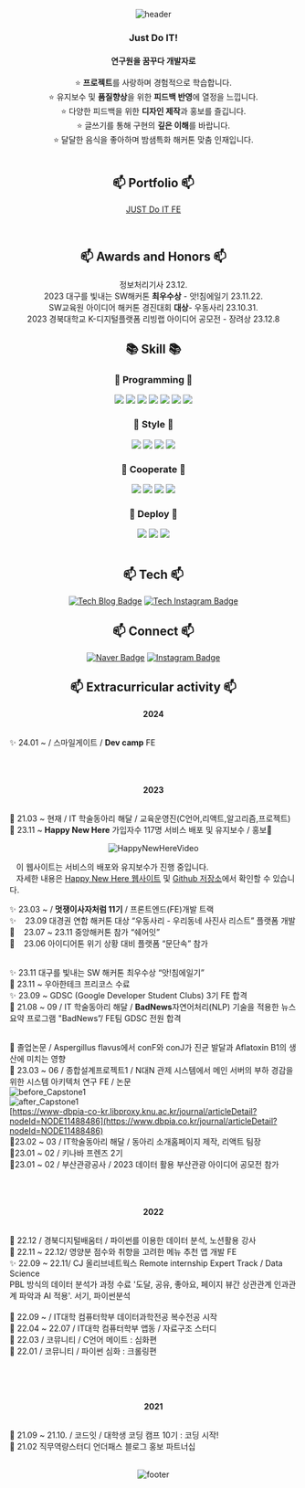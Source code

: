   <div align=center>
    
  ![header](https://capsule-render.vercel.app/api?type=waving&text=Hi%,%20I'm%20DingX2&fontColor=333333&fontSize=40&&color=timeAuto)


  ### Just Do IT!
  #### 연구원을 꿈꾸다 개발자로
  
  ⭐ <b>프로젝트</b>를 사랑하며 경험적으로 학습합니다. <br/>
  ⭐ 유지보수 및 <b>품질향상</b>을 위한 <b>피드백 반영</b>에 열정을 느낍니다.<br/>
  ⭐ 다양한 피드백을 위한 <b>디자인 제작</b>과 홍보를 즐깁니다.<br/>
  ⭐ 글쓰기를 통해 구현의 <b>깊은 이해</b>를 바랍니다.<br/>
  ⭐ 달달한 음식을 좋아하며 밤샘특화 해커톤 맞춤 인재입니다.<br/><br/>


##  📫 Portfolio 📫
[JUST Do IT FE](https://early-sceptre-b04.notion.site/JUST-Do-IT-FE-c7d15afd94e64fb58618dbcd8e643ddd?pvs=4)
  

<br/>

##  📫 Awards and Honors 📫
<div align=center>
정보처리기사 23.12. <br/>
2023 대구를 빛내는 SW해커톤 <b>최우수상</b> - 앗!침에일기 23.11.22. <br/>
SW교육원 아이디어 해커톤 경진대회 <b>대상</b>- 우동사리 23.10.31. <br/>
2023 경북대학교 K-디지털플랫폼 리빙랩 아이디어 공모전 - 장려상 23.12.8 <br/>
</div>

## 📚 Skill 📚
### 📘 Programming 📘
<img src="https://img.shields.io/badge/React-61DAFB?style=for-the-badgestyle=flat-squaret&logo=react&logoColor=white">
<img src="https://img.shields.io/badge/Vite-646CFF?style=for-the-badgestyle=flat-squaret&logo=vite&logoColor=white">
<img src="https://img.shields.io/badge/Redux-764ABC?style=for-the-badgestyle=flat-squaret&logo=redux&logoColor=white">
<!-- <img src="https://img.shields.io/badge/TypeScript-3178C6?style=for-the-badgestyle=flat-squaret&logo=typescript&logoColor=white"> -->

<img src="https://img.shields.io/badge/Python-3776AB?style=for-the-badgestyle=flat-squaret&logo=Python&logoColor=white">
<img src="https://img.shields.io/badge/JavaScript-F7DF1E?style=for-the-badgestyle=flat-squaret&logo=JavaScript&logoColor=white">
<img src="https://img.shields.io/badge/HTML5-E34F26?style=for-the-badgestyle=flat-squaret&logo=HTML5&logoColor=white">
<img src="https://img.shields.io/badge/C-A8B9CC?style=for-the-badgestyle=flat-squaret&logo=C&logoColor=white">

### 📗 Style 📗
<img src="https://img.shields.io/badge/Tailwindcss-06B6D4?style=for-the-badgestyle=flat-squaret&logo=styledcomponents&logoColor=white">
<img src="https://img.shields.io/badge/Styled&ndash;components-DB7093?style=for-the-badgestyle=flat-squaret&logo=styledcomponents&logoColor=white">
<img src="https://img.shields.io/badge/Sass-CC6699?style=for-the-badgestyle=flat-squaret&logo=sass&logoColor=white">
<img src="https://img.shields.io/badge/CSS3-1572B6?style=for-the-badgestyle=flat-squaret&logo=CSS3&logoColor=white">

### 📒 Cooperate 📒
<img src="https://img.shields.io/badge/Notion-000000?style=for-the-badgestyle=flat-squaret&logo=notion&logoColor=white">
<img src="https://img.shields.io/badge/Github&ndash;project-181717?style=for-the-badgestyle=flat-squaret&logo=github&logoColor=white">
<img src="https://img.shields.io/badge/Figma-F24E1E?style=for-the-badgestyle=flat-squaret&logo=figma&logoColor=white">
<img src="https://img.shields.io/badge/discord-5865F2?style=for-the-badgestyle=flat-squaret&logo=discord&logoColor=white">

### 📓 Deploy 📓
<img src="https://img.shields.io/badge/Nginx-009639?style=for-the-badgestyle=flat-squaret&logo=nginx&logoColor=white">
<img src="https://img.shields.io/badge/Netlify-00C7B7?style=for-the-badgestyle=flat-squaret&logo=netlify&logoColor=white">
<img src="https://img.shields.io/badge/AWS-232F3E?style=for-the-badgestyle=flat-squaret&logo=amazonaws&logoColor=white">

<br/>
<br/>

##  📫 Tech 📫
  [![Tech Blog Badge](http://img.shields.io/badge/Tech%20blog-000000?style=for-the-badgestyle=flat-squaret&logo=Tistory&logoColor=white"&link=https://dingx2-story.tistory.com/)](https://dingx2-story.tistory.com/)
  [![Tech Instagram Badge](http://img.shields.io/badge/Tech%20Instagram-E4405F?style=for-the-badgestyle=flat-squaret&logo=Instagram&logoColor=white"&link=https://www.instagram.com/studywith134340/)](https://www.instagram.com/studywith134340/)
 
 
## 📫 Connect 📫
  [![Naver Badge](http://img.shields.io/badge/pourding@naver.com-03C75A?style=for-the-badgestyle=flat-squaret&logo=Naver&logoColor=white"&link=pourding@naver.com/)]()
  [![Instagram Badge](http://img.shields.io/badge/Instagram-E4405F?style=for-the-badgestyle=flat-squaret&logo=Instagram&logoColor=white"&link=https://www.instagram.com/sh._dingx2/)](https://www.instagram.com/sh._dingx2/)

 
## 📫 	Extracurricular activity 📫
<b>2024</b><br/><br/>
<div align=left>  
✨ 24.01 ~ / 스마일게이트 / <b>Dev camp</b> FE <br/>
<br/><br/><br/>
</div>


<b>2023</b><br/><br/>
<div align=left>  
🐚 21.03 ~ 현재 / IT 학술동아리 해달 / 교육운영진(C언어,리액트,알고리즘,프로젝트)<br/>
🎄 23.11 ~ <b>Happy New Here</b> 가입자수 117명 서비스 배포 및 유지보수 / 홍보🎄<br/>

  <div align = center>
    
  ![HappyNewHereVideo](https://github.com/Happy-New-Here/HappyNewHere_FE/assets/96682768/e4fc4f7e-bca0-48b9-8136-458c37531bc4)
  
  </div>
  
&nbsp;&nbsp;&nbsp;이 웹사이트는 서비스의 배포와 유지보수가 진행 중입니다. <br/>
&nbsp;&nbsp;&nbsp;자세한 내용은 [Happy New Here 웹사이트](http://happynewhere.kro.kr/) 및 [Github 저장소](https://github.com/Happy-New-Here/HappyNewHere_FE/)에서 확인할 수 있습니다.<br/>

  
✨ 23.03 ~ / <b>멋쟁이사자처럼 11기</b> / 프론트엔드(FE)개발 트랙<br/>
✨ &nbsp;&nbsp; 23.09 대경권 연합 해커톤 대상 “우동사리 - 우리동네 사진사 리스트” 플랫폼 개발<br/>
🐚 &nbsp;&nbsp; 23.07 ~ 23.11 중앙해커톤 참가 “쉐어잇”<br/>
🐚 &nbsp;&nbsp; 23.06 아이디어톤 위기 상황 대비 플랫폼 “문단속” 참가<br/><br/>

✨ 23.11 대구를 빛내는 SW 해커톤 최우수상 “앗!침에일기”<br/>
🐚 23.11 ~ 우아한테크 프리코스 수료<br/>
✨ 23.09 ~ GDSC (Google Developer Student Clubs) 3기 FE 합격<br/>
🐚 21.08 ~ 09 / IT 학술동아리 해달 / <b>BadNews</b>자연어처리(NLP) 기술을 적용한 뉴스 요약 프로그램 "BadNews”/ FE팀 GDSC 전원 합격<br/><br/>

🐚 졸업논문 / Aspergillus flavus에서 conF와 conJ가 진균 발달과 Aflatoxin B1의 생산에 미치는 영향 <br/>
🐚 23.03 ~ 06 / 종합설계프로젝트1 / N대N 관제 시스템에서 메인 서버의 부하 경감을 위한 시스템 아키텍처 연구 FE / 논문<br/>
![before_Capstone1](https://github.com/DingX2/DingX2/assets/96682768/334dc370-13f0-480e-8d23-de501a1ee677)<br/>
![after_Capstone1](https://github.com/DingX2/DingX2/assets/96682768/b9f3349a-497f-4a2d-b12f-a6a65601f673)<br/>
[https://www-dbpia-co-kr.libproxy.knu.ac.kr/journal/articleDetail?nodeId=NODE11488486](https://www.dbpia.co.kr/journal/articleDetail?nodeId=NODE11488486)<br/>
🐚23.02 ~ 03 / IT학술동아리 해달 / 동아리 소개홈페이지 제작, 리액트 팀장<br/>
🐚23.01 ~ 02 / 키나바 프렌즈 2기<br/>
🐚23.01 ~ 02 / 부산관광공사 / 2023 데이터 활용 부산관광 아이디어 공모전 참가<br/>
<br/><br/><br/>
</div>

<b>2022</b><br/><br/>
<div align=left>
🐚 22.12 / 경북디지털배움터 / 파이썬를 이용한 데이터 분석, 노션활용 강사<br/>
🐚 22.11 ~ 22.12/ 영양분 점수와 취향을 고려한 메뉴 추천 앱 개발 FE<br/>
✨ 22.09 ~ 22.11/ CJ 올리브네트웍스 Remote internship Expert Track / Data Science<br/>
PBL 방식의 데이터 분석가 과정 수료 '도달, 공유, 좋아요, 페이지 뷰간 상관관계 인과관계 파악과 AI 적용'. 서기, 파이썬분석<br/>
<https://grove-lime-1a2.notion.site/RI_E4_1-0a0c71ed49434a1fba4bda7829dcae5e><br/>
🐚 22.09 ~ / IT대학 컴퓨터학부 데이터과학전공 복수전공 시작<br/>
🐚 22.04 ~ 22.07 / IT대학 컴퓨터학부 앱동 / 자료구조 스터디<br/>
🐚 22.03 / 코뮤니티 / C언어 메이트 : 심화편<br/>
🐚 22.01 / 코뮤니티 / 파이썬 심화 : 크롤링편<br/>
</div>

<br/><br/><br/>

<b>2021</b><br/><br/>
<div align=left>
🐚 21.09 ~ 21.10. / 코드잇 / 대학생 코딩 캠프 10기 : 코딩 시작!<br/>
🐚 21.02 직무역량스터디 언더패스 블로그 홍보 파트너십<br/>
</div>
<br/>

![footer](https://capsule-render.vercel.app/api?section=footer&color=timeAuto)
</div>
